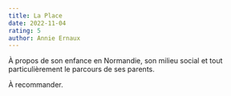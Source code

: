 ```yaml
---
title: La Place
date: 2022-11-04
rating: 5
author: Annie Ernaux
---
```


À propos de son enfance en Normandie, son milieu social et tout particulièrement le parcours de ses parents.

À recommander.
